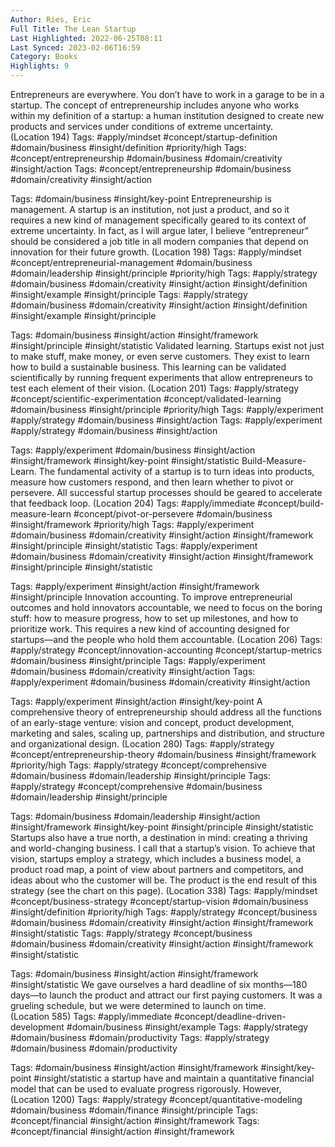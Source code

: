 ```yaml
---
Author: Ries, Eric
Full Title: The Lean Startup
Last Highlighted: 2022-06-25T08:11
Last Synced: 2023-02-06T16:59
Category: Books
Highlights: 9
---
```

Entrepreneurs are everywhere. You don’t have to work in a garage to be in a startup. The concept of entrepreneurship includes anyone who works within my definition of a startup: a human institution designed to create new products and services under conditions of extreme uncertainty. (Location 194)
Tags: #apply/mindset #concept/startup-definition #domain/business #insight/definition #priority/high
Tags: #concept/entrepreneurship #domain/business #domain/creativity #insight/action
Tags: #concept/entrepreneurship #domain/business #domain/creativity #insight/action
  
Tags: #domain/business #insight/key-point
Entrepreneurship is management. A startup is an institution, not just a product, and so it requires a new kind of management specifically geared to its context of extreme uncertainty. In fact, as I will argue later, I believe “entrepreneur” should be considered a job title in all modern companies that depend on innovation for their future growth. (Location 198)
Tags: #apply/mindset #concept/entrepreneurial-management #domain/business #domain/leadership #insight/principle #priority/high
Tags: #apply/strategy #domain/business #domain/creativity #insight/action #insight/definition #insight/example #insight/principle
Tags: #apply/strategy #domain/business #domain/creativity #insight/action #insight/definition #insight/example #insight/principle
  
Tags: #domain/business #insight/action #insight/framework #insight/principle #insight/statistic
Validated learning. Startups exist not just to make stuff, make money, or even serve customers. They exist to learn how to build a sustainable business. This learning can be validated scientifically by running frequent experiments that allow entrepreneurs to test each element of their vision. (Location 201)
Tags: #apply/strategy #concept/scientific-experimentation #concept/validated-learning #domain/business #insight/principle #priority/high
Tags: #apply/experiment #apply/strategy #domain/business #insight/action
Tags: #apply/experiment #apply/strategy #domain/business #insight/action
  
Tags: #apply/experiment #domain/business #insight/action #insight/framework #insight/key-point #insight/statistic
Build-Measure-Learn. The fundamental activity of a startup is to turn ideas into products, measure how customers respond, and then learn whether to pivot or persevere. All successful startup processes should be geared to accelerate that feedback loop. (Location 204)
Tags: #apply/immediate #concept/build-measure-learn #concept/pivot-or-persevere #domain/business #insight/framework #priority/high
Tags: #apply/experiment #domain/business #domain/creativity #insight/action #insight/framework #insight/principle #insight/statistic
Tags: #apply/experiment #domain/business #domain/creativity #insight/action #insight/framework #insight/principle #insight/statistic
  
Tags: #apply/experiment #insight/action #insight/framework #insight/principle
Innovation accounting. To improve entrepreneurial outcomes and hold innovators accountable, we need to focus on the boring stuff: how to measure progress, how to set up milestones, and how to prioritize work. This requires a new kind of accounting designed for startups—and the people who hold them accountable. (Location 206)
Tags: #apply/strategy #concept/innovation-accounting #concept/startup-metrics #domain/business #insight/principle
Tags: #apply/experiment #domain/business #domain/creativity #insight/action
Tags: #apply/experiment #domain/business #domain/creativity #insight/action
  
Tags: #apply/experiment #insight/action #insight/key-point
A comprehensive theory of entrepreneurship should address all the functions of an early-stage venture: vision and concept, product development, marketing and sales, scaling up, partnerships and distribution, and structure and organizational design. (Location 280)
Tags: #apply/strategy #concept/entrepreneurship-theory #domain/business #insight/framework #priority/high
Tags: #apply/strategy #concept/comprehensive #domain/business #domain/leadership #insight/principle
Tags: #apply/strategy #concept/comprehensive #domain/business #domain/leadership #insight/principle
  
Tags: #domain/business #domain/leadership #insight/action #insight/framework #insight/key-point #insight/principle #insight/statistic
Startups also have a true north, a destination in mind: creating a thriving and world-changing business. I call that a startup’s vision. To achieve that vision, startups employ a strategy, which includes a business model, a product road map, a point of view about partners and competitors, and ideas about who the customer will be. The product is the end result of this strategy (see the chart on this page). (Location 338)
Tags: #apply/mindset #concept/business-strategy #concept/startup-vision #domain/business #insight/definition #priority/high
Tags: #apply/strategy #concept/business #domain/business #domain/creativity #insight/action #insight/framework #insight/statistic
Tags: #apply/strategy #concept/business #domain/business #domain/creativity #insight/action #insight/framework #insight/statistic
  
Tags: #domain/business #insight/action #insight/framework #insight/statistic
We gave ourselves a hard deadline of six months—180 days—to launch the product and attract our first paying customers. It was a grueling schedule, but we were determined to launch on time. (Location 585)
Tags: #apply/immediate #concept/deadline-driven-development #domain/business #insight/example
Tags: #apply/strategy #domain/business #domain/productivity
Tags: #apply/strategy #domain/business #domain/productivity
  
Tags: #domain/business #insight/action #insight/framework #insight/key-point #insight/statistic
a startup have and maintain a quantitative financial model that can be used to evaluate progress rigorously. However, (Location 1200)
Tags: #apply/strategy #concept/quantitative-modeling #domain/business #domain/finance #insight/principle
Tags: #concept/financial #insight/action #insight/framework
Tags: #concept/financial #insight/action #insight/framework